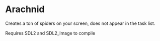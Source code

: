 # Arachnid

Creates a ton of spiders on your screen, does not appear in the task list.

Requires SDL2 and SDL2_Image to compile
